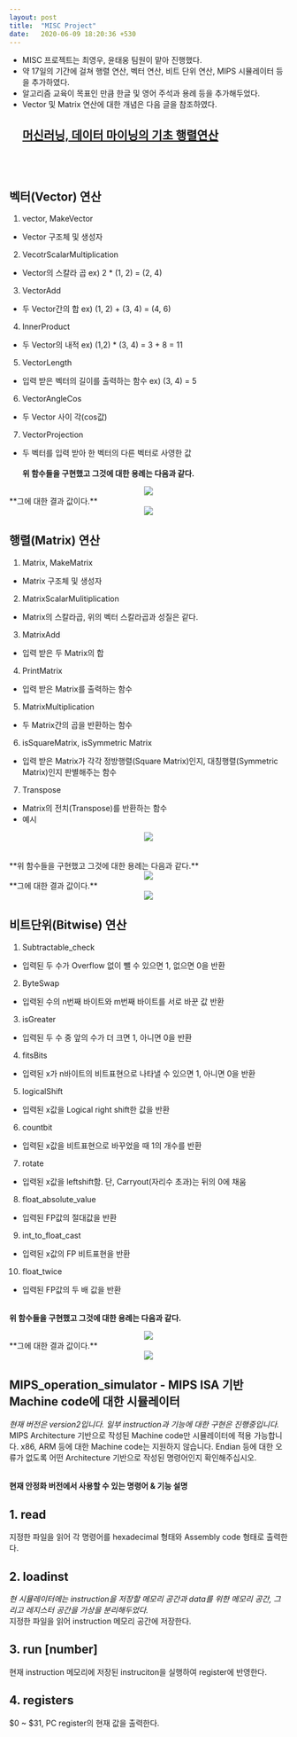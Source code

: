 ```yaml
---
layout: post
title:  "MISC Project"
date:   2020-06-09 18:20:36 +530
---
```


* MISC 프로젝트는 최영우, 윤태웅 팀원이 맡아 진행했다.
* 약 17일의 기간에 걸쳐 행렬 연산, 벡터 연산, 비트 단위 연산, MIPS 시뮬레이터 등을 추가하였다.
* 알고리즘 교육이 목표인 만큼 한글 및 영어 주석과 용례 등을 추가해두었다.
* Vector 및 Matrix 연산에 대한 개념은 다음 글을 참조하였다.
  ## [머신러닝, 데이터 마이닝의 기초 행렬연산](https://ratsgo.github.io/linear%20algebra/2017/03/14/operations/)
<br><br>

## 벡터(Vector) 연산
1. vector, MakeVector
 * Vector 구조체 및 생성자
2. VecotrScalarMultiplication
 * Vector의 스칼라 곱 ex) 2 * (1, 2) = (2, 4)
3. VectorAdd
 * 두 Vector간의 합 ex) (1, 2) + (3, 4) = (4, 6)
4. InnerProduct 
 * 두 Vector의 내적 ex) (1,2) * (3, 4) = 3 + 8 = 11
5. VectorLength
 * 입력 받은 벡터의 길이를 출력하는 함수 ex) (3, 4) = 5
6. VectorAngleCos
 * 두 Vector 사이 각(cos값)
7. VectorProjection
 * 두 벡터를 입력 받아 한 벡터의 다른 벡터로 사영한 값<br><br>
  **위 함수들을 구현했고 그것에 대한 용례는 다음과 같다.**<br>
<center>
 <img src = "https://20-1-skku-oss.github.io/2020-1-OSS-4/images/Vector_example.JPG">
</center>
  **그에 대한 결과 값이다.**<br>
<center>
 <img src = "https://20-1-skku-oss.github.io/2020-1-OSS-4/images/Vector_result.JPG">
</center>

## 행렬(Matrix) 연산
1. Matrix, MakeMatrix
 * Matrix 구조체 및 생성자
2. MatrixScalarMulitiplication
 * Matrix의 스칼라곱, 위의 벡터 스칼라곱과 성질은 같다.
3. MatrixAdd
 * 입력 받은 두 Matrix의 합
4. PrintMatrix
 * 입력 받은 Matrix를 출력하는 함수
5. MatrixMultiplication
 * 두 Matrix간의 곱을 반환하는 함수
6. isSquareMatrix, isSymmetric Matrix
 * 입력 받은 Matrix가 각각 정방행렬(Square Matrix)인지, 대칭행렬(Symmetric Matrix)인지 판별해주는 함수
7. Transpose
 * Matrix의 전치(Transpose)를 반환하는 함수
 * 예시
 <center>
 <img src = "https://20-1-skku-oss.github.io/2020-1-OSS-4/images/Transpose_result.JPG">
 </center>
<br><br>
  **위 함수들을 구현했고 그것에 대한 용례는 다음과 같다.**<br>
<center>
 <img src = "https://20-1-skku-oss.github.io/2020-1-OSS-4/images/Matrix_example.JPG">
</center>
  **그에 대한 결과 값이다.**<br>
<center>
 <img src = "https://20-1-skku-oss.github.io/2020-1-OSS-4/images/Matrix_result.JPG">
</center>

## 비트단위(Bitwise) 연산
1. Subtractable_check
 * 입력된 두 수가 Overflow 없이 뺄 수 있으면 1, 없으면 0을 반환
2. ByteSwap
 * 입력된 수의 n번째 바이트와 m번째 바이트를 서로 바꾼 값 반환
3. isGreater
 * 입력된 두 수 중 앞의 수가 더 크면 1, 아니면 0을 반환
4. fitsBits
 * 입력된 x가 n바이트의 비트표현으로 나타낼 수 있으면 1, 아니면 0을 반환
5. logicalShift
 * 입력된 x값을 Logical right shift한 값을 반환
6. countbit
 * 입력된 x값을 비트표현으로 바꾸었을 때 1의 개수를 반환
7. rotate
 * 입력된 x값을 leftshift함. 단, Carryout(자리수 초과)는 뒤의 0에 채움
8. float_absolute_value
 * 입력된 FP값의 절대값을 반환
9. int_to_float_cast
 * 입력된 x값의 FP 비트표현을 반환
10. float_twice
 * 입력된 FP값의 두 배 값을 반환<br><br>

   
  **위 함수들을 구현했고 그것에 대한 용례는 다음과 같다.**<br>
<center>
 <img src = "https://20-1-skku-oss.github.io/2020-1-OSS-4/images/Bitwise_example.JPG">
</center>
  **그에 대한 결과 값이다.**<br>
<center>
 <img src = "https://20-1-skku-oss.github.io/2020-1-OSS-4/images/Bitwise_result.JPG">
</center>


## MIPS_operation_simulator - MIPS ISA 기반 Machine code에 대한 시뮬레이터
*현재 버전은 version2입니다. 일부 instruction과 기능에 대한 구현은 진행중입니다.*<br>
MIPS Architecture 기반으로 작성된 Machine code만 시뮬레이터에 적용 가능합니다. x86, ARM 등에 대한 Machine code는 지원하지 않습니다. Endian 등에 대한 오류가 없도록 어떤 Architecture 기반으로 작성된 명령어인지 확인해주십시오.<br><br>

**현재 안정화 버전에서 사용할 수 있는 명령어 & 기능 설명**<br>
## 1. read <filename>
 지정한 파일을 읽어 각 명령어를 hexadecimal 형태와 Assembly code 형태로 출력한다.<br>
## 2. loadinst <filename>
 *현 시뮬레이터에는 instruction을 저장할 메모리 공간과 data를 위한 메모리 공간, 그리고 레지스터 공간을 가상을 분리해두었다.*<br>
 지정한 파일을 읽어 instruction 메모리 공간에 저장한다.
## 3. run [number]
 현재 instruction 메모리에 저장된 instruciton을 실행하여 register에 반영한다.<br>
## 4. registers
 $0 ~ $31, PC register의 현재 값을 출력한다.
